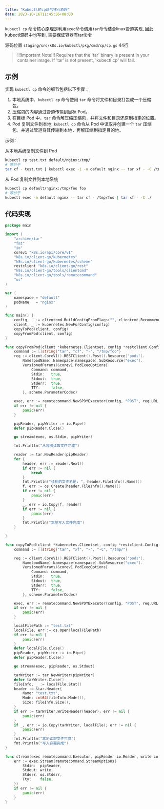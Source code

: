 ```yaml
---
title: "Kubectl的cp命令核心原理"
date: 2023-10-16T11:45:56+08:00
---
```


 `kubectl cp` 命令核心原理是利用`exec`命令调用`tar`命令结合linux管道实现, 因此kubectl源码中也写到, 需要保证容器有tar命令

源码位置  `staging/src/k8s.io/kubectl/pkg/cmd/cp/cp.go` 44行

>  !!!Important Note!!! 
> Requires that the 'tar' binary is present in your container 
> image.  If 'tar' is not present, 'kubectl cp' will fail. 

## 示例

实现 `kubectl cp` 命令的细节包括以下步骤：

1. 本地系统中，`kubectl cp` 命令使用 `tar` 命令将文件和目录打包成一个压缩包。
2. 压缩包的内容通过管道传输到目标 Pod。
3. 在目标 Pod 中，`tar` 命令解压缩压缩包，并将文件和目录还原到指定的位置。
4. Pod 复制文件到本地:  `kubectl cp` 命令从 Pod 中读取并创建一个 `tar` 压缩包，并通过管道将其传输到本地，再解压缩到指定目的地。

示例：

从本地系统复制文件到 Pod

```bash
kubectl cp test.txt default/nginx:/tmp/
# 等价于
tar cf - test.txt | kubectl exec -i -n default nginx -- tar xf - -C /tmp/
```

从 Pod 复制文件到本地系统

```bash
kubectl cp default/nginx:/tmp/foo foo
# 等价于
kubectl exec -n default nginx -- tar cf - /tmp/foo | tar xf - -C ./
```

## 代码实现

```go
package main

import (
	"archive/tar"
	"fmt"
	"io"
	corev1 "k8s.io/api/core/v1"
	"k8s.io/client-go/kubernetes"
	"k8s.io/client-go/kubernetes/scheme"
	restclient "k8s.io/client-go/rest"
	"k8s.io/client-go/tools/clientcmd"
	"k8s.io/client-go/tools/remotecommand"
	"os"
)

var (
	namespace = "default"
	podName   = "nginx"
)

func main() {
	config, _ := clientcmd.BuildConfigFromFlags("", clientcmd.RecommendedHomeFile)
	client, _ := kubernetes.NewForConfig(config)
	copyToPod(client, config)
	copyFromPod(client, config)
}

func copyFromPod(client *kubernetes.Clientset, config *restclient.Config) {
	command := []string{"tar", "cf", "-", "/tmp/foo"}
	req := client.CoreV1().RESTClient().Post().Resource("pods").
		Name(podName).Namespace(namespace).SubResource("exec").
		VersionedParams(&corev1.PodExecOptions{
			Command: command,
			Stdin:   true,
			Stdout:  true,
			Stderr:  true,
			TTY:     false,
		}, scheme.ParameterCodec)

	exec, err := remotecommand.NewSPDYExecutor(config, "POST", req.URL())
	if err != nil {
		panic(err)
	}

	pipReader, pipWriter := io.Pipe()
	defer pipReader.Close()

	go stream(exec, os.Stdin, pipWriter)

	fmt.Println("从容器读取文件完成")

	reader := tar.NewReader(pipReader)
	for {
		header, err := reader.Next()
		if err != nil {
			break
		}
		fmt.Println("读到的文件名是: ", header.FileInfo().Name())
		f, err := os.Create(header.FileInfo().Name())
		if err != nil {
			panic(err)
		}
		_, err = io.Copy(f, reader)
		if err != nil {
			panic(err)
		}
		fmt.Println("本地写入文件完成")
	}

}

func copyToPod(client *kubernetes.Clientset, config *restclient.Config) {
	command := []string{"tar", "xf", "-", "-C", "/tmp/"}

	req := client.CoreV1().RESTClient().Post().Resource("pods").
		Name(podName).Namespace(namespace).SubResource("exec").
		VersionedParams(&corev1.PodExecOptions{
			Command: command,
			Stdin:   true,
			Stdout:  true,
			Stderr:  true,
			TTY:     false,
		}, scheme.ParameterCodec)

	exec, err := remotecommand.NewSPDYExecutor(config, "POST", req.URL())
	if err != nil {
		panic(err)
	}

	localFilePath := "test.txt"
	localFile, err := os.Open(localFilePath)
	if err != nil {
		panic(err)
	}
	defer localFile.Close()
	pipReader, pipWriter := io.Pipe()
	defer pipReader.Close()

	go stream(exec, pipReader, os.Stdout)

	tarWriter := tar.NewWriter(pipWriter)
	defer tarWriter.Close()
	fileInfo, _ := localFile.Stat()
	header := &tar.Header{
		Name: "test.txt",
		Mode: int64(fileInfo.Mode()),
		Size: fileInfo.Size(),
	}
	if err := tarWriter.WriteHeader(header); err != nil {
		panic(err)
	}
	if _, err := io.Copy(tarWriter, localFile); err != nil {
		panic(err)
	}
	fmt.Println("本地读取文件完成")
	fmt.Println("写入容器完成")
}

func stream(exec remotecommand.Executor, pipReader io.Reader, write io.Writer) {
	err := exec.Stream(remotecommand.StreamOptions{
		Stdin:  pipReader,
		Stdout: write,
		Stderr: os.Stderr,
		Tty:    false,
	})
	if err != nil {
		panic(err)
	}
}
```

